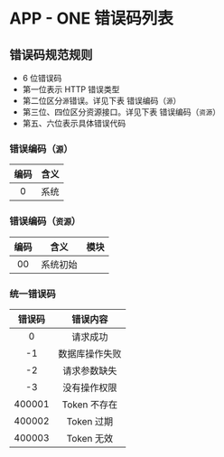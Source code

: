# APP - ONE 错误码列表 
## 错误码规范规则
* 6 位错误码
* 第一位表示 HTTP 错误类型
* 第二位区分`源`错误。详见下表 错误编码（`源`）
* 第三位、四位区分资源接口。详见下表 错误编码（`资源`）
* 第五、六位表示具体错误代码

### 错误编码（`源`）

| 编码 | 含义	|
|:---:	|:---:	|
| 0		| 系统	|

### 错误编码（`资源`）

| 编码 | 含义	| 模块	|
|:---:	|:---:	|:----:|
| 00	| 系统初始 | &nbsp;|

### 统一错误码

|	错误码	| 	错误内容	|
|:-------:|:----------:	|
| 0			| 请求成功		|
| -1		| 数据库操作失败|
| -2		| 请求参数缺失	|
| -3		| 没有操作权限	|
| 400001	| Token 不存在	|
| 400002	| Token 过期	|
| 400003	| Token 无效	|

